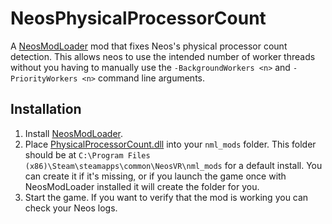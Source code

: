 # NeosPhysicalProcessorCount

A [NeosModLoader](https://github.com/zkxs/NeosModLoader) mod that fixes Neos's physical processor count detection. This allows neos to use the intended number of worker threads without you having to manually use the `-BackgroundWorkers <n>` and `-PriorityWorkers <n>`  command line arguments.

## Installation
1. Install [NeosModLoader](https://github.com/zkxs/NeosModLoader).
2. Place [PhysicalProcessorCount.dll](https://github.com/zkxs/NeosPhysicalProcessorCount/releases/latest/download/PhysicalProcessorCount.dll) into your `nml_mods` folder. This folder should be at `C:\Program Files (x86)\Steam\steamapps\common\NeosVR\nml_mods` for a default install. You can create it if it's missing, or if you launch the game once with NeosModLoader installed it will create the folder for you.
3. Start the game. If you want to verify that the mod is working you can check your Neos logs.
